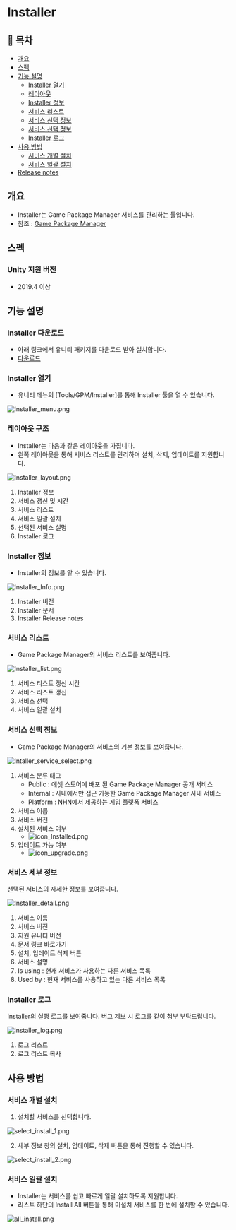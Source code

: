 # Installer

## 🚩 목차

* [개요](#개요)
* [스펙](#스펙)
* [기능 설명](#기능-설명)
    * [Installer 열기](#Installer-열기)
    * [레이아웃](#레이아웃-구조)
    * [Installer 정보](#Installer-정보)
    * [서비스 리스트](#서비스-리스트)
    * [서비스 선택 정보](#서비스-선택-정보)
    * [서비스 선택 정보](#서비스-세부-정보)
    * [Installer 로그](#Installer-로그)
* [사용 방법](#사용-방법)
    * [서비스 개별 설치](#서비스-개별-설치)
    * [서비스 일괄 설치](#서비스-일괄-설치)
* [Release notes](./ReleaseNotes.md)
 
## 개요
* Installer는 Game Package Manager 서비스를 관리하는 툴입니다.
* 참조 : [Game Package Manager](https://github.nhnent.com/game-platform/gpm.unity)

## 스펙
### Unity 지원 버전
* 2019.4 이상

## 기능 설명

### Installer 다운로드
* 아래 링크에서 유니티 패키지를 다운로드 받아 설치합니다.
* [다운로드](https://github.nhnent.com/game-platform/gpm.unity/raw/master/release/Internal/Installer/gpm_installer.unitypackage)
    
    

### Installer 열기
 * 유니티 메뉴의 [Tools/GPM/Installer]를 통해 Installer 툴을 열 수 있습니다.

 ![Installer_menu.png](images/Installer_menu.png)

### 레이아웃 구조
 * Installer는 다음과 같은 레이아웃을 가집니다.
 * 왼쪽 레이아웃을 통해 서비스 리스트를 관리하며 설치, 삭제, 업데이트를 지원합니다.
 
![Installer_layout.png](images/Installer_layout.png)

1. Installer 정보
2. 서비스 갱신 및 시간
3. 서비스 리스트
4. 서비스 일괄 설치
5. 선택된 서비스 설명
6. Installer 로그


### Installer 정보
 * Installer의 정보를 알 수 있습니다.
 
![Installer_Info.png](images/Installer_Info.png)

1. Installer 버전
2. Installer 문서
3. Installer Release notes


### 서비스 리스트
* Game Package Manager의 서비스 리스트를 보여줍니다.

![Installer_list.png](images/Installer_list.png)

1. 서비스 리스트 갱신 시간
2. 서비스 리스트 갱신
3. 서비스 선택
4. 서비스 일괄 설치


### 서비스 선택 정보
* Game Package Manager의 서비스의 기본 정보를 보여줍니다.

![Intaller_service_select.png](images/Installer_service_select.png)

1. 서비스 분류 태그
    * Public : 에셋 스토어에 배포 된 Game Package Manager 공개 서비스
    * Internal : 사내에서만 접근 가능한 Game Package Manager 사내 서비스
    * Platform : NHN에서 제공하는 게임 플랫폼 서비스
2. 서비스 이름
3. 서비스 버전
4. 설치된 서비스 여부 
    * ![icon_Installed.png](images/icon_Installed.png) 
5. 업데이트 가능 여부
    * ![icon_upgrade.png](images/icon_upgrade.png)


### 서비스 세부 정보
선택된 서비스의 자세한 정보를 보여줍니다.

![Installer_detail.png](images/Installer_detail.png)

1. 서비스 이름
2. 서비스 버전
3. 지원 유니티 버전
4. 문서 링크 바로가기
5. 설치, 업데이트 삭제 버튼
6. 서비스 설명
7. Is using : 현재 서비스가 사용하는 다른 서비스 목록
8. Used by : 현재 서비스를 사용하고 있는 다른 서비스 목록


### Installer 로그
 Installer의 실행 로그를 보여줍니다. 버그 제보 시 로그를 같이 첨부 부탁드립니다.

![installer_log.png](images/installer_log.png)

1. 로그 리스트
2. 로그 리스트 복사


## 사용 방법
    
### 서비스 개별 설치
1. 설치할 서비스를 선택합니다.

![select_install_1.png](images/select_install_1.png)

2. 세부 정보 창의 설치, 업데이트, 삭제 버튼을 통해 진행할 수 있습니다.

![select_install_2.png](images/select_install_2.png)


### 서비스 일괄 설치
* Installer는 서비스를 쉽고 빠르게 일괄 설치하도록 지원합니다.
* 리스트 하단의 Install All 버튼을 통해 미설치 서비스를 한 번에 설치할 수 있습니다.

![all_install.png](images/all_install.png)

